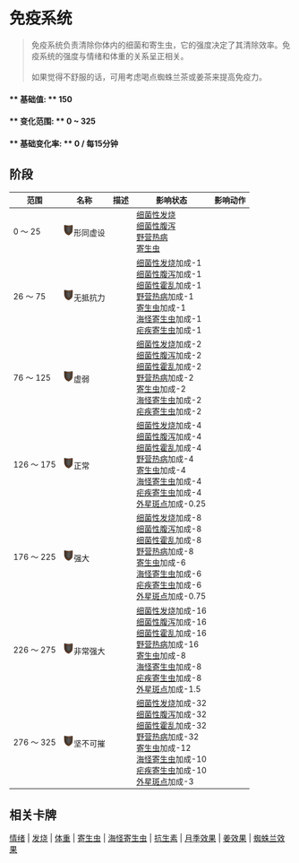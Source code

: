 # 免疫系统  
> 免疫系统负责清除你体内的细菌和寄生虫，它的强度决定了其清除效率。免疫系统的强度与情绪和体重的关系呈正相关。<br><br>如果觉得不舒服的话，可用考虑喝点蜘蛛兰茶或姜茶来提高免疫力。  
  
#### ** 基础值: ** 150   
#### ** 变化范围: ** 0 ~ 325  
#### ** 基础变化率: ** 0 / 每15分钟  
## 阶段  
范围  |  名称  |  描述  |  影响状态  |  影响动作  
----  |  ----  |  ----  |  ----  |  ----  
0 ～ 25  |  <img decoding="async" src="Sprite/Durability.png" href="a.md" style="max-width:20px;max-height:20px;">形同虚设  |    |  [细菌性发烧](BacteriaFever.md)<br>[细菌性腹泻](BacteriaDiarrhoea.md)<br>[野营热病](BacteriaTyphus.md)<br>[寄生虫](Parasites.md)  |    
26 ～ 75  |  <img decoding="async" src="Sprite/Durability.png" href="a.md" style="max-width:20px;max-height:20px;">无抵抗力  |    |  [细菌性发烧](BacteriaFever.md)加成-1<br>[细菌性腹泻](BacteriaDiarrhoea.md)加成-1<br>[细菌性霍乱](BacteriaCholera.md)加成-1<br>[野营热病](BacteriaTyphus.md)加成-1<br>[寄生虫](Parasites.md)加成-1<br>[海怪寄生虫](ParasitesSeahound.md)加成-1<br>[疟疾寄生虫](ParasiteMalaria.md)加成-1  |    
76 ～ 125  |  <img decoding="async" src="Sprite/Durability.png" href="a.md" style="max-width:20px;max-height:20px;">虚弱  |    |  [细菌性发烧](BacteriaFever.md)加成-2<br>[细菌性腹泻](BacteriaDiarrhoea.md)加成-2<br>[细菌性霍乱](BacteriaCholera.md)加成-2<br>[野营热病](BacteriaTyphus.md)加成-2<br>[寄生虫](Parasites.md)加成-2<br>[海怪寄生虫](ParasitesSeahound.md)加成-2<br>[疟疾寄生虫](ParasiteMalaria.md)加成-2  |    
126 ～ 175  |  <img decoding="async" src="Sprite/Durability.png" href="a.md" style="max-width:20px;max-height:20px;">正常  |    |  [细菌性发烧](BacteriaFever.md)加成-4<br>[细菌性腹泻](BacteriaDiarrhoea.md)加成-4<br>[细菌性霍乱](BacteriaCholera.md)加成-4<br>[野营热病](BacteriaTyphus.md)加成-4<br>[寄生虫](Parasites.md)加成-4<br>[海怪寄生虫](ParasitesSeahound.md)加成-4<br>[疟疾寄生虫](ParasiteMalaria.md)加成-4<br>[外星斑点](AlienSpots.md)加成-0.25  |    
176 ～ 225  |  <img decoding="async" src="Sprite/Durability.png" href="a.md" style="max-width:20px;max-height:20px;">强大  |    |  [细菌性发烧](BacteriaFever.md)加成-8<br>[细菌性腹泻](BacteriaDiarrhoea.md)加成-8<br>[细菌性霍乱](BacteriaCholera.md)加成-8<br>[野营热病](BacteriaTyphus.md)加成-8<br>[寄生虫](Parasites.md)加成-6<br>[海怪寄生虫](ParasitesSeahound.md)加成-6<br>[疟疾寄生虫](ParasiteMalaria.md)加成-6<br>[外星斑点](AlienSpots.md)加成-0.75  |    
226 ～ 275  |  <img decoding="async" src="Sprite/Durability.png" href="a.md" style="max-width:20px;max-height:20px;">非常强大  |    |  [细菌性发烧](BacteriaFever.md)加成-16<br>[细菌性腹泻](BacteriaDiarrhoea.md)加成-16<br>[细菌性霍乱](BacteriaCholera.md)加成-16<br>[野营热病](BacteriaTyphus.md)加成-16<br>[寄生虫](Parasites.md)加成-8<br>[海怪寄生虫](ParasitesSeahound.md)加成-8<br>[疟疾寄生虫](ParasiteMalaria.md)加成-8<br>[外星斑点](AlienSpots.md)加成-1.5  |    
276 ～ 325  |  <img decoding="async" src="Sprite/Durability.png" href="a.md" style="max-width:20px;max-height:20px;">坚不可摧  |    |  [细菌性发烧](BacteriaFever.md)加成-32<br>[细菌性腹泻](BacteriaDiarrhoea.md)加成-32<br>[细菌性霍乱](BacteriaCholera.md)加成-32<br>[野营热病](BacteriaTyphus.md)加成-32<br>[寄生虫](Parasites.md)加成-12<br>[海怪寄生虫](ParasitesSeahound.md)加成-10<br>[疟疾寄生虫](ParasiteMalaria.md)加成-10<br>[外星斑点](AlienSpots.md)加成-3  |    
## 相关卡牌  
[情绪](Morale.md)  |  [发烧](Fever.md)  |  [体重](Weight.md)  |  [寄生虫](Parasites.md)  |  [海怪寄生虫](ParasitesSeahound.md)  |  [抗生素](AntibioticsEffect.md)  |  [月季效果](ChinaRoseEffect.md)  |  [姜效果](GingerEffect.md)  |  [蜘蛛兰效果](SpiderLilyEffect.md)  
